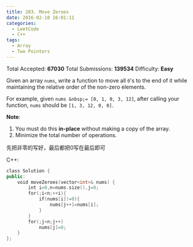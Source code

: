 ```yaml
---
title: 283. Move Zeroes
date: 2016-02-10 16:01:11
categories:
  - LeetCode
  - C++
tags:
  - Array
  - Two Pointers
---
```


Total Accepted: **67030**
Total Submissions: **139534**
Difficulty: **Easy**

Given an array `nums`, write a function to move all `0`'s to the end of it while maintaining the relative order of the non-zero elements.

For example, given `nums &nbsp;= [0, 1, 0, 3, 12]`, after calling your function, `nums` should be `[1, 3, 12, 0, 0]`.

**Note**:

1. You must do this **in-place** without making a copy of the array.
2. Minimize the total number of operations.

<!-- more -->

先把非零的写好，最后都把0写在最后即可

C++:

``` cpp
class Solution {
public:
    void moveZeroes(vector<int>& nums) {
        int i=0,n=nums.size(),j=0;
        for(;i<n;++i){
            if(nums[i]!=0){
                nums[j++]=nums[i];
            }
        }
        for(;j<n;j++)
            nums[j]=0;
    }
};
```